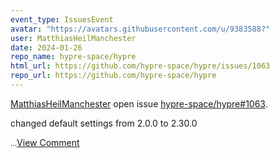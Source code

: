 ```yaml
---
event_type: IssuesEvent
avatar: "https://avatars.githubusercontent.com/u/9383588?"
user: MatthiasHeilManchester
date: 2024-01-26
repo_name: hypre-space/hypre
html_url: https://github.com/hypre-space/hypre/issues/1063
repo_url: https://github.com/hypre-space/hypre
---
```


<a href='https://github.com/MatthiasHeilManchester' target='_blank'>MatthiasHeilManchester</a> open issue <a href='https://github.com/hypre-space/hypre/issues/1063' target='_blank'>hypre-space/hypre#1063</a>.

<p>changed default settings from 2.0.0 to 2.30.0</p><small>...</small><a href='https://github.com/hypre-space/hypre/issues/1063' target='_blank'>View Comment</a>
